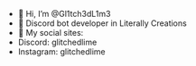 - 👋 Hi, I’m @Gl1tch3dL1m3
- 🤖 Discord bot developer in Literally Creations
- 📸 My social sites:
- Discord: glitchedlime
- Instagram: glitchedlime

<!---
Gl1tch3dL1m3/Gl1tch3dL1m3 is a ✨ special ✨ repository because its `README.md` (this file) appears on your GitHub profile.
You can click the Preview link to take a look at your changes.
--->
